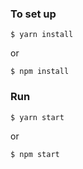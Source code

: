 ### To set up

```
$ yarn install
```

or

```
$ npm install
```

### Run

```
$ yarn start
```

or

```
$ npm start
```
